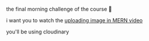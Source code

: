 the final morning challenge of the course 🎉

i want you to watch the [uploading image in MERN video](https://www.youtube.com/watch?v=BJ9Wtotmmbw&feature=youtu.be)

you'll be using cloudinary